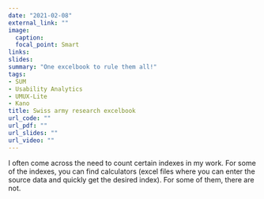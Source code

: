 ```yaml
---
date: "2021-02-08"
external_link: ""
image:
  caption: 
  focal_point: Smart
links:
slides: 
summary: "One excelbook to rule them all!"
tags:
- SUM
- Usability Analytics
- UMUX-Lite
- Kano
title: Swiss army research excelbook
url_code: ""
url_pdf: ""
url_slides: ""
url_video: ""
---
```


I often come across the need to count certain indexes in my work. For some of the indexes, you can find calculators (excel files where you can enter the source data and quickly get the desired index). For some of them, there are not.
